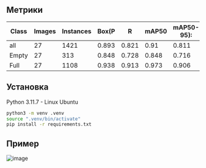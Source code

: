 ## Метрики
Class   |  Images | Instances   |   Box(P     |     R   |   mAP50 | mAP50-95):
--------|---------|-------------|-------------|---------|---------|----------
  all   |      27 |      1421   |   0.893     | 0.821   |    0.91 |     0.811
Empty   |      27 |       313   |   0.848     | 0.728   |   0.848 |     0.716
 Full   |      27 |      1108   |   0.938     | 0.913   |   0.973 |     0.906

## Установка
Python 3.11.7 - Linux Ubuntu

```bash
python3 -m venv .venv
source ".venv/bin/activate"
pip install -r requirements.txt
```

## Пример
![image](https://github.com/user-attachments/assets/cb7f9d66-0314-4db4-8475-0b631259dc77)

